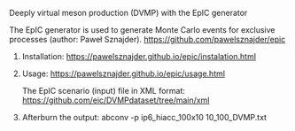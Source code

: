 Deeply virtual meson production (DVMP) with the EpIC generator

The EpIC generator is used to generate Monte Carlo events for exclusive processes (author: Paweł Sznajder).
https://github.com/pawelsznajder/epic

1. Installation: https://pawelsznajder.github.io/epic/instalation.html

2. Usage: https://pawelsznajder.github.io/epic/usage.html

   The EpIC scenario (input) file in XML format: https://github.com/eic/DVMPdataset/tree/main/xml

3. Afterburn the output: abconv -p ip6_hiacc_100x10 10_100_DVMP.txt
